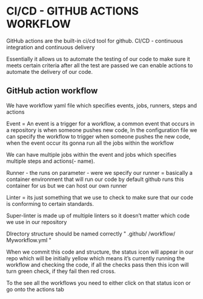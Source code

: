 # CI/CD - GITHUB ACTIONS WORKFLOW
GitHub actions are the built-in ci/cd tool for github.
CI/CD - continuous integration and continuous delivery


Essentially it allows us to automate the testing of our code to make sure it meets certain criteria after all the test are passed we can enable actions to automate the delivery of our code.


## GitHub action workflow
We have workflow yaml file which specifies events, jobs, runners, steps and actions

Event = An event is a trigger for a workflow, a common event that occurs in a repository is when someone pushes new code, 
In the configuration file we can specify the workflow to trigger when someone pushes the new code, when the event occur its gonna run all the jobs within the workflow 


We can have multiple jobs within the event and jobs which specifies multiple steps and actions(- name).


Runner - the runs on parameter - were we specify our runner = basically a container environment that will run our code by default github runs this container for us but we can host our own runner


Linter = its just something that we use to check to make sure that our code is conforming to certain standards. 


Super-linter is made up of multiple linters so it doesn’t matter which code we use in our repository 


DIrectory structure should be named correctly 
"
  .github/
      /workflow/
	Myworkflow.yml
"

When we commit this code and structure, the status icon will appear in our repo which will be initially yellow which means it’s currently running the workflow and checking the code, if all the checks pass then this icon will turn green check, if they fail then red cross.


To the see all the workflows you need to either click on that status icon or go onto the actions tab